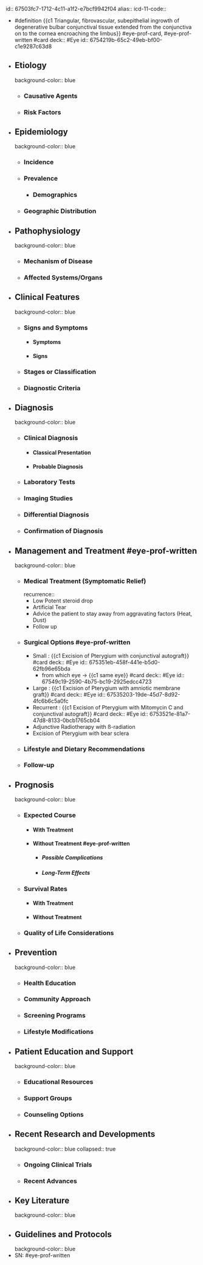 id:: 67503fc7-1712-4c11-a1f2-e7bcf9942f04
alias::
icd-11-code::

- #definition {{c1 Triangular, fibrovascular, subepithelial ingrowth of degenerative bulbar conjunctival tissue extended from the conjunctiva on to the cornea encroaching the limbus}} #eye-prof-card, #eye-prof-written #card
  deck:: #Eye
  id:: 6754219b-65c2-49eb-bf00-c1e9287c63d8
- ## Etiology
  background-color:: blue
	- ### Causative Agents
	- ### Risk Factors
- ## Epidemiology
  background-color:: blue
	- ### Incidence
	- ### Prevalence
		- ### Demographics
	- ### Geographic Distribution
- ## Pathophysiology
  background-color:: blue
	- ### Mechanism of Disease
	- ### Affected Systems/Organs
- ## Clinical Features
  background-color:: blue
	- ### Signs and Symptoms
		- #### Symptoms
		- #### Signs
	- ### Stages or Classification
	- ### Diagnostic Criteria
- ## Diagnosis
  background-color:: blue
	- ### Clinical Diagnosis
		- #### Classical Presentation
		- #### Probable Diagnosis
	- ### Laboratory Tests
	- ### Imaging Studies
	- ### Differential Diagnosis
	- ### Confirmation of Diagnosis
- ## Management and Treatment #eye-prof-written
  background-color:: blue
	- ### Medical Treatment (Symptomatic Relief)
	  recurrence::
		- Low Potent steroid drop
		- Artificial Tear
		- Advice the patient to stay away from aggravating factors (Heat, Dust)
		- Follow up
	- ### Surgical Options #eye-prof-written
		- Small : {{c1 Excision of Pterygium with conjunctival autograft}} #card
		  deck:: #Eye
		  id:: 675351eb-458f-441e-b5d0-62fb96e65bda
			- from which eye -> {{c1 same eye}} #card
			  deck:: #Eye
			  id:: 67549c19-2590-4b75-bc19-2925edcc4723
		- Large : {{c1 Excision of Pterygium with amniotic membrane graft}} #card
		  deck:: #Eye
		  id:: 67535203-19de-45d7-8d92-4fc6b6c5a0fc
		- Recurrent : {{c1 Excision of Pterygium with Mitomycin C and conjunctival autograft}} #card
		  deck:: #Eye
		  id:: 6753521e-81a7-47d8-8133-0bcb1765cb04
		- Adjunctive Radiotherapy with ß-radiation
		- Excision of Pterygium with bear sclera
	- ### Lifestyle and Dietary Recommendations
	- ### Follow-up
- ## Prognosis
  background-color:: blue
	- ### Expected Course
		- #### With Treatment
		- #### Without Treatment #eye-prof-written
			- ##### Possible Complications
			- ##### Long-Term Effects
	- ### Survival Rates
		- #### With Treatment
		- #### Without Treatment
	- ### Quality of Life Considerations
- ## Prevention
  background-color:: blue
	- ### Health Education
	- ### Community Approach
	- ### Screening Programs
	- ### Lifestyle Modifications
- ## Patient Education and Support
  background-color:: blue
	- ### Educational Resources
	- ### Support Groups
	- ### Counseling Options
- ## Recent Research and Developments
  background-color:: blue
  collapsed:: true
	- ### Ongoing Clinical Trials
	- ### Recent Advances
- ## Key Literature
  background-color:: blue
- ## Guidelines and Protocols
  background-color:: blue
- SN: #eye-prof-written